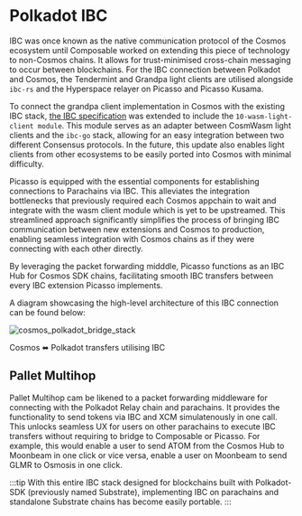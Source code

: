 # Polkadot IBC

IBC was once known as the native communication protocol of the Cosmos ecosystem until Composable worked on extending this piece of technology to non-Cosmos chains. It allows for trust-minimised cross-chain messaging to occur between blockchains. For the IBC connection between Polkadot and Cosmos, the Tendermint and Grandpa light clients are utilised alongside `ibc-rs` and the Hyperspace relayer on Picasso and Picasso Kusama.

To connect the grandpa client implementation in Cosmos with the existing IBC stack, [the IBC specification](https://github.com/cosmos/ibc/pull/901) was extended to include the `10-wasm-light-client module`. This module serves as an adapter between CosmWasm light clients and the `ibc-go` stack, allowing for an easy integration between two different Consensus protocols. In the future, this update also enables light clients from other ecosystems to be easily ported into Cosmos with minimal difficulty.

Picasso is equipped with the essential components for establishing connections to Parachains via IBC. This alleviates the integration bottlenecks that previously required each Cosmos appchain to wait and integrate with the wasm client module which is yet to be upstreamed. This streamlined approach significantly simplifies the process of bringing IBC communication between new extensions and Cosmos to production, enabling seamless integration with Cosmos chains as if they were connecting with each other directly. 

By leveraging the packet forwarding midddle, Picasso functions as an IBC Hub for Cosmos SDK chains, facilitating smooth IBC transfers between every IBC extension Picasso implements.

A diagram showcasing the high-level architecture of this IBC connection can be found below:

![cosmos_polkadot_bridge_stack](../images-centauri/centauri-stack.png)

Cosmos ⬌ Polkadot transfers utilising IBC

## Pallet Multihop
Pallet Multihop cam be likened to a packet forwarding middleware for connecting with the Polkadot Relay chain and parachains. It provides the functionality to send tokens via IBC and XCM simulatenously in one call. This unlocks seamless UX for users on other parachains to execute IBC transfers without requiring to bridge to Composable or Picasso. For example, this would enable a user to send ATOM from the Cosmos Hub to Moonbeam in one click or vice versa, enable a user on Moonbeam to send GLMR to Osmosis in one click.

:::tip
With this entire IBC stack designed for blockchains built with Polkadot-SDK (previously named Substrate), implementing IBC on parachains and standalone Substrate chains has become easily portable.
:::


